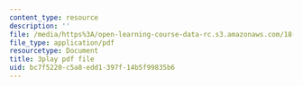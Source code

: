```yaml
---
content_type: resource
description: ''
file: /media/https%3A/open-learning-course-data-rc.s3.amazonaws.com/18-06sc-linear-algebra-fall-2011/bc7f5220c5a8edd1397f14b5f99835b6_QQpvGlF_1Qo.pdf
file_type: application/pdf
resourcetype: Document
title: 3play pdf file
uid: bc7f5220-c5a8-edd1-397f-14b5f99835b6
---
```

